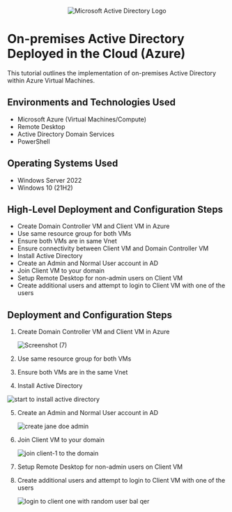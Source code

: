 <p align="center">
<img src="https://i.imgur.com/pU5A58S.png" alt="Microsoft Active Directory Logo"/>
</p>

<h1>On-premises Active Directory Deployed in the Cloud (Azure)</h1>
This tutorial outlines the implementation of on-premises Active Directory within Azure Virtual Machines.<br />



<h2>Environments and Technologies Used</h2>

- Microsoft Azure (Virtual Machines/Compute)
- Remote Desktop
- Active Directory Domain Services
- PowerShell

<h2>Operating Systems Used </h2>

- Windows Server 2022
- Windows 10 (21H2)

<h2>High-Level Deployment and Configuration Steps</h2>

- Create Domain Controller VM and Client VM in Azure
- Use same resource group for both VMs
- Ensure both VMs are in same Vnet
- Ensure connectivity between Client VM and Domain Controller VM
- Install Active Directory
- Create an Admin and Normal User account in AD
- Join Client VM to your domain
- Setup Remote Desktop for non-admin users on Client VM
- Create additional users and attempt to login to Client VM with one of the users


<h2>Deployment and Configuration Steps</h2>

1. Create Domain Controller VM and Client VM in Azure

   ![Screenshot (7)](https://github.com/meganhoose/configure-AD/assets/142938638/46b103a5-14aa-47d4-b586-799c640a498c)


2. Use same resource group for both VMs


3. Ensure both VMs are in the same Vnet


4. Install Active Directory

   
![start to install active directory](https://github.com/meganhoose/configure-AD/assets/142938638/ec352f27-c614-43bc-9fa8-194dd8be6070)



5. Create an Admin and Normal User account in AD

   ![create jane doe admin](https://github.com/meganhoose/configure-AD/assets/142938638/0243d0ec-9f02-4239-abcd-400fa2b77027)


6. Join Client VM to your domain

   ![join client-1 to the domain](https://github.com/meganhoose/configure-AD/assets/142938638/fc7c4086-25df-4d6a-9d0a-57631c2a12b4)


7. Setup Remote Desktop for non-admin users on Client VM


8. Create additional users and attempt to login to Client VM with one of the users

   ![login to client one with random user bal qer](https://github.com/meganhoose/configure-AD/assets/142938638/54d4270a-4171-4277-8296-b36c0f6846a0)


